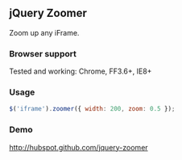 ## jQuery Zoomer

Zoom up any iFrame.

### Browser support

Tested and working: Chrome, FF3.6+, IE8+

### Usage

```javascript
$('iframe').zoomer({ width: 200, zoom: 0.5 });
```

### Demo

http://hubspot.github.com/jquery-zoomer

